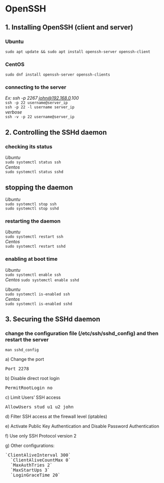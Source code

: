 # OpenSSH

## 1. Installing OpenSSH (client and server)

### Ubuntu

`sudo apt update && sudo apt install openssh-server openssh-client`

### CentOS

`sudo dnf install openssh-server openssh-clients`

### connecting to the server

_Ex: ssh -p 2267 john@192.168.0.100_  
`ssh -p 22 username@server_ip`  
`ssh -p 22 -l username server_ip`  
_verbose_  
`ssh -v -p 22 username@server_ip`

## 2. Controlling the SSHd daemon

### checking its status

_Ubuntu_  
`sudo systemctl status ssh`  
_Centos_  
`sudo systemctl status sshd`

## stopping the daemon

_Ubuntu_  
`sudo systemctl stop ssh`  
`sudo systemctl stop sshd`

### restarting the daemon

_Ubuntu_  
`sudo systemctl restart ssh`  
_Centos_  
`sudo systemctl restart sshd`

### enabling at boot time

_Ubuntu_  
`sudo systemctl enable ssh`  
_Centos_
`sudo systemctl enable sshd`

_Ubuntu_  
`sudo systemctl is-enabled ssh`  
_Centos_  
`sudo systemctl is-enabled sshd`

## 3. Securing the SSHd daemon

### change the configuration file (/etc/ssh/sshd_config) and then restart the server

`man sshd_config`

a) Change the port

  <pre>Port 2278</pre>

b) Disable direct root login

  <pre>PermitRootLogin no</pre>

c) Limit Users’ SSH access

  <pre>AllowUsers stud u1 u2 john</pre>

d) Filter SSH access at the firewall level (iptables)

e) Activate Public Key Authentication and Disable Password Authentication

f) Use only SSH Protocol version 2

g) Other configurations:

  <pre>`ClientAliveInterval 300`  
  `ClientAliveCountMax 0`  
  `MaxAuthTries 2`  
  `MaxStartUps 3`  
  `LoginGraceTime 20`  
  </pre>
